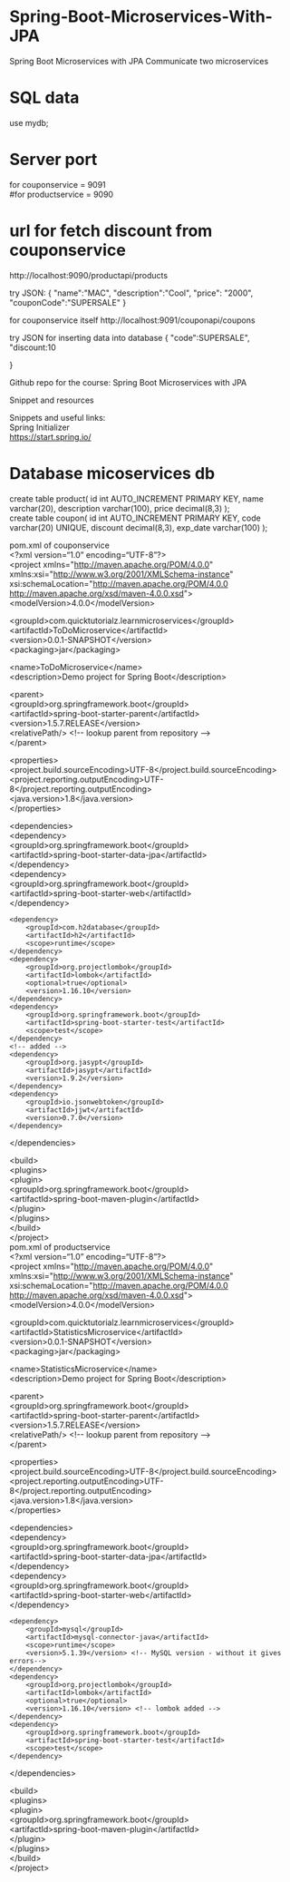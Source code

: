 # Spring-Boot-Microservices-With-JPA
Spring Boot Microservices with JPA Communicate two microservices


# SQL data

use mydb;



# Server port
 for couponservice = 9091<br>
#for productservice = 9090

# url for fetch discount from couponservice
http://localhost:9090/productapi/products

try JSON:
      {
   "name":"MAC",
    "description":"Cool",
    "price":  "2000",
    "couponCode":"SUPERSALE"
}

for couponservice itself
http://localhost:9091/couponapi/coupons

try JSON for inserting data into database
  {
  "code":SUPERSALE",
  "discount:10
  
}

<p class="has-line-data" data-line-start="0" data-line-end="1">Github repo for the course: Spring Boot Microservices with JPA</p>
<p class="has-line-data" data-line-start="2" data-line-end="3">Snippet and resources</p>


<p class="has-line-data" data-line-start="37" data-line-end="40">Snippets and useful links:<br>
Spring Initializer<br>
<a href="https://start.spring.io/">https://start.spring.io/</a></p>

# Database micoservices db
<p class="has-line-data" data-line-start="45" data-line-end="53">create table product(
id int AUTO_INCREMENT PRIMARY KEY,
name varchar(20),
description varchar(100),
price decimal(8,3) 
);
<br>
create table coupon(
id int AUTO_INCREMENT PRIMARY KEY,
code varchar(20) UNIQUE,
discount decimal(8,3),
exp_date varchar(100) 
);

pom.xml of couponservice<br>
&lt;?xml version=“1.0” encoding=“UTF-8”?&gt;<br>
&lt;project xmlns=&quot;<a href="http://maven.apache.org/POM/4.0.0">http://maven.apache.org/POM/4.0.0</a>&quot; xmlns:xsi=&quot;<a href="http://www.w3.org/2001/XMLSchema-instance">http://www.w3.org/2001/XMLSchema-instance</a>&quot;<br>
xsi:schemaLocation=&quot;<a href="http://maven.apache.org/POM/4.0.0">http://maven.apache.org/POM/4.0.0</a> <a href="http://maven.apache.org/xsd/maven-4.0.0.xsd">http://maven.apache.org/xsd/maven-4.0.0.xsd</a>&quot;&gt;<br>
&lt;modelVersion&gt;4.0.0&lt;/modelVersion&gt;</p>
<p class="has-line-data" data-line-start="54" data-line-end="58">&lt;groupId&gt;com.quicktutorialz.learnmicroservices&lt;/groupId&gt;<br>
&lt;artifactId&gt;ToDoMicroservice&lt;/artifactId&gt;<br>
&lt;version&gt;0.0.1-SNAPSHOT&lt;/version&gt;<br>
&lt;packaging&gt;jar&lt;/packaging&gt;</p>
<p class="has-line-data" data-line-start="59" data-line-end="61">&lt;name&gt;ToDoMicroservice&lt;/name&gt;<br>
&lt;description&gt;Demo project for Spring Boot&lt;/description&gt;</p>
<p class="has-line-data" data-line-start="62" data-line-end="68">&lt;parent&gt;<br>
&lt;groupId&gt;org.springframework.boot&lt;/groupId&gt;<br>
&lt;artifactId&gt;spring-boot-starter-parent&lt;/artifactId&gt;<br>
&lt;version&gt;1.5.7.RELEASE&lt;/version&gt;<br>
&lt;relativePath/&gt; &lt;!-- lookup parent from repository --&gt;<br>
&lt;/parent&gt;</p>
<p class="has-line-data" data-line-start="69" data-line-end="74">&lt;properties&gt;<br>
&lt;project.build.sourceEncoding&gt;UTF-8&lt;/project.build.sourceEncoding&gt;<br>
&lt;project.reporting.outputEncoding&gt;UTF-8&lt;/project.reporting.outputEncoding&gt;<br>
&lt;java.version&gt;1.8&lt;/java.version&gt;<br>
&lt;/properties&gt;</p>
<p class="has-line-data" data-line-start="75" data-line-end="84">&lt;dependencies&gt;<br>
&lt;dependency&gt;<br>
&lt;groupId&gt;org.springframework.boot&lt;/groupId&gt;<br>
&lt;artifactId&gt;spring-boot-starter-data-jpa&lt;/artifactId&gt;<br>
&lt;/dependency&gt;<br>
&lt;dependency&gt;<br>
&lt;groupId&gt;org.springframework.boot&lt;/groupId&gt;<br>
&lt;artifactId&gt;spring-boot-starter-web&lt;/artifactId&gt;<br>
&lt;/dependency&gt;</p>
<pre><code>&lt;dependency&gt;
    &lt;groupId&gt;com.h2database&lt;/groupId&gt;
    &lt;artifactId&gt;h2&lt;/artifactId&gt;
    &lt;scope&gt;runtime&lt;/scope&gt;
&lt;/dependency&gt;
&lt;dependency&gt;
    &lt;groupId&gt;org.projectlombok&lt;/groupId&gt;
    &lt;artifactId&gt;lombok&lt;/artifactId&gt;
    &lt;optional&gt;true&lt;/optional&gt;
    &lt;version&gt;1.16.10&lt;/version&gt;
&lt;/dependency&gt;
&lt;dependency&gt;
    &lt;groupId&gt;org.springframework.boot&lt;/groupId&gt;
    &lt;artifactId&gt;spring-boot-starter-test&lt;/artifactId&gt;
    &lt;scope&gt;test&lt;/scope&gt;
&lt;/dependency&gt;
&lt;!-- added --&gt;
&lt;dependency&gt;
    &lt;groupId&gt;org.jasypt&lt;/groupId&gt;
    &lt;artifactId&gt;jasypt&lt;/artifactId&gt;
    &lt;version&gt;1.9.2&lt;/version&gt;
&lt;/dependency&gt;
&lt;dependency&gt;
    &lt;groupId&gt;io.jsonwebtoken&lt;/groupId&gt;
    &lt;artifactId&gt;jjwt&lt;/artifactId&gt;
    &lt;version&gt;0.7.0&lt;/version&gt;
&lt;/dependency&gt;
</code></pre>
<p class="has-line-data" data-line-start="112" data-line-end="113">&lt;/dependencies&gt;</p>
<p class="has-line-data" data-line-start="114" data-line-end="128">&lt;build&gt;<br>
&lt;plugins&gt;<br>
&lt;plugin&gt;<br>
&lt;groupId&gt;org.springframework.boot&lt;/groupId&gt;<br>
&lt;artifactId&gt;spring-boot-maven-plugin&lt;/artifactId&gt;<br>
&lt;/plugin&gt;<br>
&lt;/plugins&gt;<br>
&lt;/build&gt;<br>
&lt;/project&gt;<br>
pom.xml of productservice<br>
&lt;?xml version=“1.0” encoding=“UTF-8”?&gt;<br>
&lt;project xmlns=&quot;<a href="http://maven.apache.org/POM/4.0.0">http://maven.apache.org/POM/4.0.0</a>&quot; xmlns:xsi=&quot;<a href="http://www.w3.org/2001/XMLSchema-instance">http://www.w3.org/2001/XMLSchema-instance</a>&quot;<br>
xsi:schemaLocation=&quot;<a href="http://maven.apache.org/POM/4.0.0">http://maven.apache.org/POM/4.0.0</a> <a href="http://maven.apache.org/xsd/maven-4.0.0.xsd">http://maven.apache.org/xsd/maven-4.0.0.xsd</a>&quot;&gt;<br>
&lt;modelVersion&gt;4.0.0&lt;/modelVersion&gt;</p>
<p class="has-line-data" data-line-start="129" data-line-end="133">&lt;groupId&gt;com.quicktutorialz.learnmicroservices&lt;/groupId&gt;<br>
&lt;artifactId&gt;StatisticsMicroservice&lt;/artifactId&gt;<br>
&lt;version&gt;0.0.1-SNAPSHOT&lt;/version&gt;<br>
&lt;packaging&gt;jar&lt;/packaging&gt;</p>
<p class="has-line-data" data-line-start="134" data-line-end="136">&lt;name&gt;StatisticsMicroservice&lt;/name&gt;<br>
&lt;description&gt;Demo project for Spring Boot&lt;/description&gt;</p>
<p class="has-line-data" data-line-start="137" data-line-end="143">&lt;parent&gt;<br>
&lt;groupId&gt;org.springframework.boot&lt;/groupId&gt;<br>
&lt;artifactId&gt;spring-boot-starter-parent&lt;/artifactId&gt;<br>
&lt;version&gt;1.5.7.RELEASE&lt;/version&gt;<br>
&lt;relativePath/&gt; &lt;!-- lookup parent from repository --&gt;<br>
&lt;/parent&gt;</p>
<p class="has-line-data" data-line-start="144" data-line-end="149">&lt;properties&gt;<br>
&lt;project.build.sourceEncoding&gt;UTF-8&lt;/project.build.sourceEncoding&gt;<br>
&lt;project.reporting.outputEncoding&gt;UTF-8&lt;/project.reporting.outputEncoding&gt;<br>
&lt;java.version&gt;1.8&lt;/java.version&gt;<br>
&lt;/properties&gt;</p>
<p class="has-line-data" data-line-start="150" data-line-end="159">&lt;dependencies&gt;<br>
&lt;dependency&gt;<br>
&lt;groupId&gt;org.springframework.boot&lt;/groupId&gt;<br>
&lt;artifactId&gt;spring-boot-starter-data-jpa&lt;/artifactId&gt;<br>
&lt;/dependency&gt;<br>
&lt;dependency&gt;<br>
&lt;groupId&gt;org.springframework.boot&lt;/groupId&gt;<br>
&lt;artifactId&gt;spring-boot-starter-web&lt;/artifactId&gt;<br>
&lt;/dependency&gt;</p>
<pre><code>&lt;dependency&gt;
    &lt;groupId&gt;mysql&lt;/groupId&gt;
    &lt;artifactId&gt;mysql-connector-java&lt;/artifactId&gt;
    &lt;scope&gt;runtime&lt;/scope&gt;
    &lt;version&gt;5.1.39&lt;/version&gt; &lt;!-- MySQL version - without it gives errors--&gt;
&lt;/dependency&gt;
&lt;dependency&gt;
    &lt;groupId&gt;org.projectlombok&lt;/groupId&gt;
    &lt;artifactId&gt;lombok&lt;/artifactId&gt;
    &lt;optional&gt;true&lt;/optional&gt;
    &lt;version&gt;1.16.10&lt;/version&gt; &lt;!-- lombok added --&gt;
&lt;/dependency&gt;
&lt;dependency&gt;
    &lt;groupId&gt;org.springframework.boot&lt;/groupId&gt;
    &lt;artifactId&gt;spring-boot-starter-test&lt;/artifactId&gt;
    &lt;scope&gt;test&lt;/scope&gt;
&lt;/dependency&gt;
</code></pre>
<p class="has-line-data" data-line-start="177" data-line-end="178">&lt;/dependencies&gt;</p>
<p class="has-line-data" data-line-start="179" data-line-end="198">&lt;build&gt;<br>
&lt;plugins&gt;<br>
&lt;plugin&gt;<br>
&lt;groupId&gt;org.springframework.boot&lt;/groupId&gt;<br>
&lt;artifactId&gt;spring-boot-maven-plugin&lt;/artifactId&gt;<br>
&lt;/plugin&gt;<br>
&lt;/plugins&gt;<br>
&lt;/build&gt;<br>
&lt;/project&gt;<br>


 
